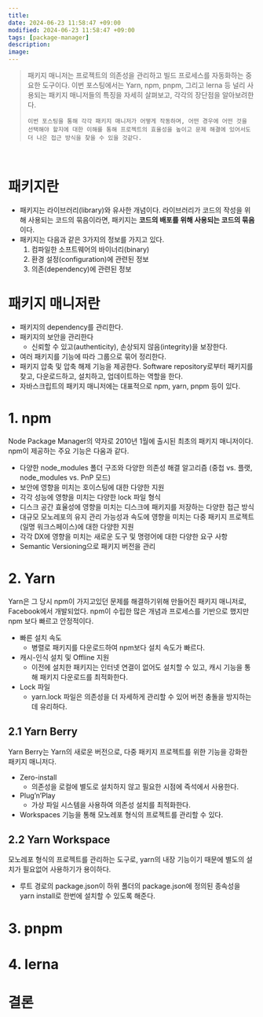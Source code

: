 ```yaml
---
title: 
date: 2024-06-23 11:58:47 +09:00
modified: 2024-06-23 11:58:47 +09:00
tags: [package-manager]
description: 
image: 
---
```


<blockquote>
  <p>
    패키지 매니저는 프로젝트의 의존성을 관리하고 빌드 프로세스를 자동화하는 중요한 도구이다. 이번 포스팅에서는 Yarn, npm, pnpm, 그리고 lerna 등 널리 사용되는 패키지 매니저들의 특징을 자세히 살펴보고, 각각의 장단점을 알아보려한다.
    
    이번 포스팅을 통해 각각 패키지 매니저가 어떻게 작동하며, 어떤 경우에 어떤 것을 선택해야 할지에 대한 이해를 통해 프로젝트의 효율성을 높이고 문제 해결에 있어서도 더 나은 접근 방식을 찾을 수 있을 것같다.
  </p>
</blockquote>

<br/>

# 패키지란

- 패키지는 라이브러리(library)와 유사한 개념이다. 라이브러리가 코드의 작성을 위해 사용되는 코드의 묶음이라면, 패키지는 **코드의 배포를 위해 사용되는 코드의 묶음**이다. 
- 패키지는 다음과 같은 3가지의 정보를 가지고 있다.
  1. 컴파일한 소프트웨어의 바이너리(binary)
  2. 환경 설정(configuration)에 관련된 정보
  3. 의존(dependency)에 관련된 정보


# 패키지 매니저란
- 패키지의 dependency를 관리한다.
- 패키지의 보안을 관리한다
  - 신뢰할 수 있고(authenticity), 손상되지 않음(integrity)을 보장한다.
- 여러 패키지를 기능에 따라 그룹으로 묶어 정리한다.
- 패키지 압축 및 압축 해제 기능을 제공한다.
Software repository로부터 패키지를 찾고, 다운로드하고, 설치하고, 업데이트하는 역할을 한다.
- 자바스크립트의 패키지 매니저에는 대표적으로 npm, yarn, pnpm 등이 있다.

# 1. npm

Node Package Manager의 약자로 2010년 1월에 출시된 최초의 패키지 매니저이다. npm이 제공하는 주요 기능은 다움과 같다.

- 다양한 node_modules 폴더 구조와 다양한 의존성 해결 알고리즘 (중첩 vs. 플랫, node_modules vs. PnP 모드)
- 보안에 영향을 미치는 호이스팅에 대한 다양한 지원
- 각각 성능에 영향을 미치는 다양한 lock 파일 형식
- 디스크 공간 효율성에 영향을 미치는 디스크에 패키지를 저장하는 다양한 접근 방식
- 대규모 모노레포의 유지 관리 가능성과 속도에 영향을 미치는 다중 패키지 프로젝트(일명 워크스페이스)에 대한 다양한 지원
- 각각 DX에 영향을 미치는 새로운 도구 및 명령어에 대한 다양한 요구 사항
- Semantic Versioning으로 패키지 버전을 관리

# 2. Yarn

Yarn은 그 당시 npm이 가지고있던 문제를 해결하기위해 만들어진 패키지 매니저로, Facebook에서 개발되었다. npm이 수립한 많은 개념과 프로세스를 기반으로 했지만 npm 보다 빠르고 안정적이다.

- 빠른 설치 속도
  - 병렬로 패키지를 다운로드하여 npm보다 설치 속도가 빠르다.
- 캐시-인식 설치 및 Offline 지원
  - 이전에 설치한 패키지는 인터넷 연결이 없어도 설치할 수 있고, 캐시 기능을 통해 패키지 다운로드를 최적화한다.
- Lock 파일
  - yarn.lock 파일은 의존성을 더 자세하게 관리할 수 있어 버전 충돌을 방지하는 데 유리하다.

## 2.1 Yarn Berry

Yarn Berry는 Yarn의 새로운 버전으로, 다중 패키지 프로젝트를 위한 기능을 강화한 패키지 매니저다.

- Zero-install
  - 의존성을 로컬에 별도로 설치하지 않고 필요한 시점에 즉석에서 사용한다.
- Plug’n’Play
  - 가상 파일 시스템을 사용하여 의존성 설치를 최적화한다.
- Workspaces 기능을 통해 모노레포 형식의 프로젝트를 관리할 수 있다.


## 2.2 Yarn Workspace

모노레포 형식의 프로젝트를 관리하는 도구로, yarn의 내장 기능이기 때문에 별도의 설치가 필요없어 사용하기가 용이하다.

- 루트 경로의 package.json이 하위 폴더의 package.json에 정의된 종속성을 yarn install로 한번에 설치할 수 있도록 해준다.


# 3. pnpm

# 4. lerna

# 결론